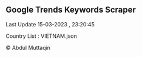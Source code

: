 

## Google Trends Keywords Scraper 
 
Last Update 15-03-2023 , 23:20:45

Country List :
VIETNAM.json



© Abdul Muttaqin 
